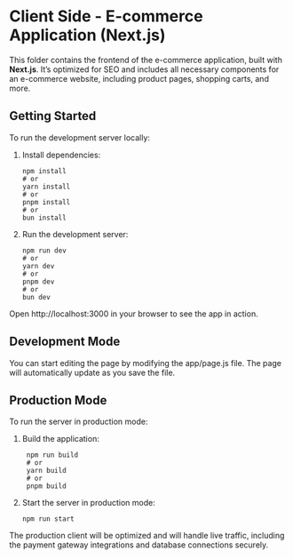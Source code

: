 # Client Side - E-commerce Application (Next.js)

This folder contains the frontend of the e-commerce application, built with **Next.js**. It’s optimized for SEO and includes all necessary components for an e-commerce website, including product pages, shopping carts, and more.

## Getting Started

To run the development server locally:

1. Install dependencies:

   ```
   npm install
   # or
   yarn install
   # or
   pnpm install
   # or
   bun install
   ```

2. Run the development server:

   ```
   npm run dev
   # or
   yarn dev
   # or
   pnpm dev
   # or
   bun dev
   ```

Open http://localhost:3000 in your browser to see the app in action.

## Development Mode

You can start editing the page by modifying the app/page.js file. The page will automatically update as you save the file.

## Production Mode

To run the server in production mode:

1. Build the application:

   ```
    npm run build
    # or
    yarn build
    # or
    pnpm build
   ```

2. Start the server in production mode:

   ```
   npm run start
   ```

The production client will be optimized and will handle live traffic, including the payment gateway integrations and database connections securely.
